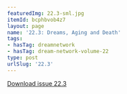 ```yaml
---
featuredImg: 22.3-sml.jpg
itemId: bcphbvob4z7
layout: page
name: '22.3: Dreams, Aging and Death'
tags:
- hasTag: dreamnetwork
- hasTag: dream-network-volume-22
type: post
urlSlug: '22.3'
---
```

<a href="../files/pdfs/Volume_22/22.3-Dream-Network_Vol_22_No-3.pdf" download="">Download issue 22.3</a>